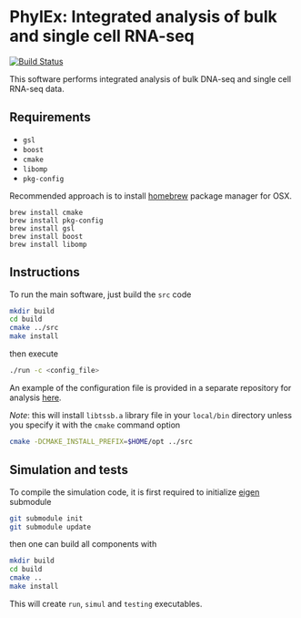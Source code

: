 # PhylEx: Integrated analysis of bulk and single cell RNA-seq

[![Build Status](https://travis-ci.com/junseonghwan/PhylEx.svg?token=wxZvzvzdwz1aU7zpr7vw&branch=master)](https://travis-ci.com/junseonghwan/PhylEx)

This software performs integrated analysis of bulk DNA-seq and single cell RNA-seq data. 

## Requirements

+ `gsl`
+ `boost`
+ `cmake`
+ `libomp`
+ `pkg-config`

Recommended approach is to install [homebrew](https://brew.sh/) package manager for OSX.

```
brew install cmake
brew install pkg-config
brew install gsl
brew install boost
brew install libomp
```

## Instructions

To run the main software, just build the `src` code

```bash
mkdir build
cd build
cmake ../src
make install
```

then execute 

```bash
./run -c <config_file>
```

An example of the configuration file is provided in a separate repository for analysis [here](https://github.com/junseonghwan/PhylExAnalysis).

_Note_: this will install `libtssb.a` library file in your `local/bin` directory
unless you specify it with the `cmake` command option
```bash
cmake -DCMAKE_INSTALL_PREFIX=$HOME/opt ../src
```

## Simulation and tests

To compile the simulation code, it is first required to 
initialize [eigen](https://gitlab.com/libeigen/eigen) submodule

```bash
git submodule init
git submodule update
```

then one can build all components with

```bash
mkdir build
cd build
cmake ..
make install
```

This will create `run`, `simul` and `testing` executables.
